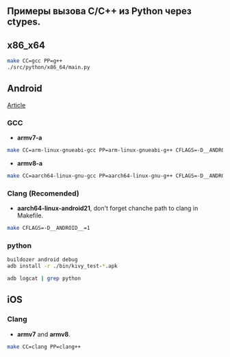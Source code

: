 ## Примеры вызова C/C++ из Python через ctypes.

## x86_x64
```bash
make CC=gcc PP=g++
./src/python/x86_64/main.py
```

## Android

[Article](https://habr.com/ru/post/656453/)

### GCC
 - **armv7-a**
```bash
make CC=arm-linux-gnueabi-gcc PP=arm-linux-gnueabi-g++ CFLAGS=-D__ANDROID__=1
```
 - **armv8-a**
```bash
make CC=aarch64-linux-gnu-gcc PP=aarch64-linux-gnu-g++ CFLAGS=-D__ANDROID__=1
```

### Clang (**Recomended**)
 - **aarch64-linux-android21**, don't forget chanche path to clang in Makefile.
```bash
make CFLAGS=-D__ANDROID__=1
```

### python
```bash
buildozer android debug
adb install -r ./bin/kivy_test-*.apk
```

```bash
adb logcat | grep python
```

## iOS

### Clang 
 - **armv7** and **armv8**.
```bash
make CC=clang PP=clang++
```


